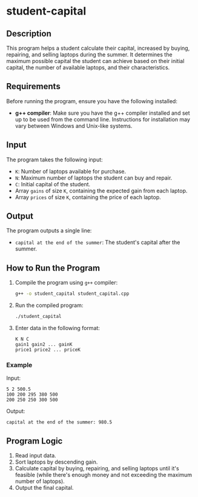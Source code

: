 # student-capital

## Description

This program helps a student calculate their capital, increased by buying, repairing, and selling laptops during the summer. It determines the maximum possible capital the student can achieve based on their initial capital, the number of available laptops, and their characteristics.

## Requirements

Before running the program, ensure you have the following installed:

- **g++ compiler**: Make sure you have the g++ compiler installed and set up to be used from the command line. Instructions for installation may vary between Windows and Unix-like systems.


## Input

The program takes the following input:

- `K`: Number of laptops available for purchase.
- `N`: Maximum number of laptops the student can buy and repair.
- `C`: Initial capital of the student.
- Array `gains` of size `K`, containing the expected gain from each laptop.
- Array `prices` of size `K`, containing the price of each laptop.

## Output

The program outputs a single line:
- `capital at the end of the summer`: The student's capital after the summer.

## How to Run the Program

1. Compile the program using `g++` compiler:
    ```sh
    g++ -o student_capital student_capital.cpp
    ```

2. Run the compiled program:
    ```sh
    ./student_capital
    ```

3. Enter data in the following format:
    ```
    K N C
    gain1 gain2 ... gainK
    price1 price2 ... priceK
    ```

### Example

Input:
```
5 2 500.5
100 200 295 380 500
200 250 250 300 500
```

Output:
```
capital at the end of the summer: 980.5
```

## Program Logic

1. Read input data.
2. Sort laptops by descending gain.
3. Calculate capital by buying, repairing, and selling laptops until it's feasible (while there's enough money and not exceeding the maximum number of laptops).
4. Output the final capital.
